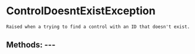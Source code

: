 # ControlDoesntExistException 
 ```
 Raised when a trying to find a control with an ID that doesn't exist. 
```
## Methods: --- 